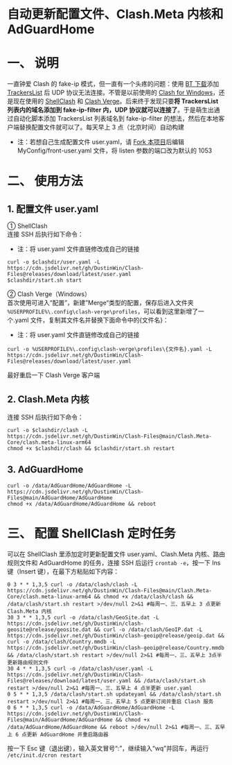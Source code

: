 # 自动更新配置文件、Clash.Meta 内核和 AdGuardHome
# 一、 说明
一直钟爱 Clash 的 fake-ip 模式，但一直有一个头疼的问题：使用 [BT 下载](https://github.com/c0re100/qBittorrent-Enhanced-Edition)添加 [TrackersList](https://trackerslist.com) 后 UDP 协议无法连接。不管是以前使用的 [Clash for Windows](https://github.com/Fndroid/clash_for_windows_pkg)，还是现在使用的 [ShellClash](https://github.com/juewuy/ShellClash) 和 [Clash Verge](https://github.com/zzzgydi/clash-verge)。后来终于发现只要**将 TrackersList 列表内的域名添加到 fake-ip-filter 内，UDP 协议就可以连接了**。于是萌生出通过自动化脚本添加 TrackersList 列表域名到 fake-ip-filter 的想法，然后在本地客户端替换配置文件就可以了。每天早上 3 点（北京时间）自动构建
- 注：若想自己生成配置文件 user.yaml，请 [Fork 本项目](https://github.com/DustinWin/Clash-Files)后编辑 MyConfig/front-user.yaml 文件，将 listen 参数的端口改为默认的 1053

# 二、 使用方法
## 1. 配置文件 user.yaml
① ShellClash  
连接 SSH 后执行如下命令：
- 注：将 user.yaml 文件直链修改成自己的链接

```
curl -o $clashdir/user.yaml -L https://cdn.jsdelivr.net/gh/DustinWin/Clash-Files@releases/download/latest/user.yaml
$clashdir/start.sh start
```
② Clash Verge（Windows）  
首次使用可进入“配置”，新建”Merge“类型的配置，保存后进入文件夹 `%USERPROFILE%\.config\clash-verge\profiles`，可以看到这里新增了一个.yaml 文件，复制其文件名并替换下面命令中的{文件名}：
- 注：将 user.yaml 文件直链修改成自己的链接

```
curl -o %USERPROFILE%\.config\clash-verge\profiles\{文件名}.yaml -L https://cdn.jsdelivr.net/gh/DustinWin/Clash-Files@releases/download/latest/user.yaml
```
最好重启一下 Clash Verge 客户端
## 2. Clash.Meta 内核
连接 SSH 后执行如下命令：
```
curl -o $clashdir/clash -L https://cdn.jsdelivr.net/gh/DustinWin/Clash-Files@main/Clash.Meta-Core/clash.meta-linux-arm64
chmod +x $clashdir/clash && $clashdir/start.sh restart
```
## 3. AdGuardHome
```
curl -o /data/AdGuardHome/AdGuardHome -L https://cdn.jsdelivr.net/gh/DustinWin/Clash-Files@main/AdGuardHome/AdGuardHome
chmod +x /data/AdGuardHome/AdGuardHome && reboot
```
# 三、 配置 ShellClash 定时任务
可以在 ShellClash 里添加定时更新配置文件 user.yaml、Clash.Meta 内核、路由规则文件和 AdGuardHome 的任务，连接 SSH 后运行 `crontab -e`，按一下 Ins 键（Insert 键），在最下方粘贴如下内容：
```
0 3 * * 1,3,5 curl -o /data/clash/clash -L https://cdn.jsdelivr.net/gh/DustinWin/Clash-Files@main/Clash.Meta-Core/clash.meta-linux-arm64 && chmod +x /data/clash/clash && /data/clash/start.sh restart >/dev/null 2>&1 #每周一、三、五早上 3 点更新 Clash.Meta 内核
30 3 * * 1,3,5 curl -o /data/clash/GeoSite.dat -L https://cdn.jsdelivr.net/gh/DustinWin/clash-geosite@release/geosite.dat && curl -o /data/clash/GeoIP.dat -L https://cdn.jsdelivr.net/gh/DustinWin/clash-geoip@release/geoip.dat && curl -o /data/clash/Country.mmdb -L https://cdn.jsdelivr.net/gh/DustinWin/clash-geoip@release/Country.mmdb && /data/clash/start.sh restart >/dev/null 2>&1 #每周一、三、五早上 3点半更新路由规则文件
30 4 * * 1,3,5 curl -o /data/clash/user.yaml -L https://cdn.jsdelivr.net/gh/DustinWin/Clash-Files@releases/download/latest/user.yaml && /data/clash/start.sh restart >/dev/null 2>&1 #每周一、三、五早上 4 点半更新 user.yaml
0 5 * * 1,3,5 /data/clash/start.sh updateyaml && /data/clash/start.sh restart >/dev/null 2>&1 #每周一、三、五早上 5 点更新订阅并重启 Clash 服务
0 6 * * 1,3,5 curl -o /data/AdGuardHome/AdGuardHome -L https://cdn.jsdelivr.net/gh/DustinWin/Clash-Files@main/AdGuardHome/AdGuardHome && chmod +x /data/AdGuardHome/AdGuardHome && reboot >/dev/null 2>&1 #每周一、三、五早上 6 点更新 AdGuardHome 并重启路由器
```
按一下 Esc 键（退出键），输入英文冒号“:”，继续输入“wq”并回车，再运行 `/etc/init.d/cron restart`
